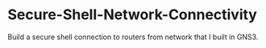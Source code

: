 # Secure-Shell-Network-Connectivity
Build a secure shell connection to routers from network that I built in GNS3.
